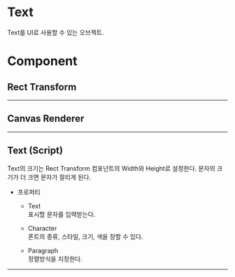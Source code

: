 # Text
Text를 UI로 사용할 수 있는 오브젝트.

# Component
## Rect Transform
- - -
## Canvas Renderer
- - -
## Text (Script)
Text의 크기는 Rect Transform 컴포넌트의 Width와 Height로 설정한다. 문자의 크기가 더 크면 문자가 잘리게 된다.
- 프로퍼티
    - Text  
    표시할 문자를 입력받는다.

    - Character  
    폰트의 종류, 스타일, 크기, 색을 정할 수 있다.

    - Paragraph  
    정렬방식을 지정한다.
- - -